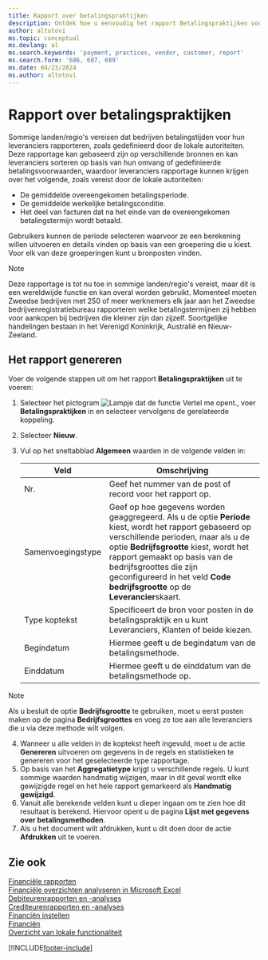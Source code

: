 ```yaml
---
title: Rapport over betalingspraktijken
description: Ontdek hoe u eenvoudig het rapport Betalingspraktijken voor leveranciers en klanten kunt maken.
author: altotovi
ms.topic: conceptual
ms.devlang: al
ms.search.keywords: 'payment, practices, vendor, customer, report'
ms.search.form: '686, 687, 689'
ms.date: 04/23/2024
ms.author: altotovi
--- 
```


# Rapport over betalingspraktijken  

Sommige landen/regio's vereisen dat bedrijven betalingstijden voor hun leveranciers rapporteren, zoals gedefinieerd door de lokale autoriteiten. Deze rapportage kan gebaseerd zijn op verschillende bronnen en kan leveranciers sorteren op basis van hun omvang of gedefinieerde betalingsvoorwaarden, waardoor leveranciers rapportage kunnen krijgen over het volgende, zoals vereist door de lokale autoriteiten:  

- De gemiddelde overeengekomen betalingsperiode.  
- De gemiddelde werkelijke betalingsconditie.   
- Het deel van facturen dat na het einde van de overeengekomen betalingstermijn wordt betaald. 

Gebruikers kunnen de periode selecteren waarvoor ze een berekening willen uitvoeren en details vinden op basis van een groepering die u kiest. Voor elk van deze groeperingen kunt u bronposten vinden. 

> [!NOTE]
> Deze rapportage is tot nu toe in sommige landen/regio's vereist, maar dit is een wereldwijde functie en kan overal worden gebruikt. Momenteel moeten Zweedse bedrijven met 250 of meer werknemers elk jaar aan het Zweedse bedrijvenregistratiebureau rapporteren welke betalingstermijnen zij hebben voor aankopen bij bedrijven die kleiner zijn dan zijzelf. Soortgelijke handelingen bestaan ​​in het Verenigd Koninkrijk, Australië en Nieuw-Zeeland.  

## Het rapport genereren 

Voer de volgende stappen uit om het rapport **Betalingspraktijken** uit te voeren:

1. Selecteer het pictogram ![Lampje dat de functie Vertel me opent.](media/ui-search/search_small.png "Vertel me wat u wilt doen"), voer **Betalingspraktijken** in en selecteer vervolgens de gerelateerde koppeling. 
2. Selecteer **Nieuw**.
3. Vul op het sneltabblad **Algemeen** waarden in de volgende velden in:

   | Veld | Omschrijving |
   |---------|-----------------------------------|
   | Nr. | Geef het nummer van de post of record voor het rapport op. |
   | Samenvoegingstype | Geef op hoe gegevens worden geaggregeerd. Als u de optie **Periode** kiest, wordt het rapport gebaseerd op verschillende perioden, maar als u de optie **Bedrijfsgrootte** kiest, wordt het rapport gemaakt op basis van de bedrijfsgroottes die zijn geconfigureerd in het veld **Code bedrijfsgrootte** op de **Leverancier**skaart. |
   | Type koptekst | Specificeert de bron voor posten in de betalingspraktijk en u kunt Leveranciers, Klanten of beide kiezen. |
   | Begindatum | Hiermee geeft u de begindatum van de betalingsmethode. |
   | Einddatum | Hiermee geeft u de einddatum van de betalingsmethode op. |

> [!NOTE]
> Als u besluit de optie **Bedrijfsgrootte** te gebruiken, moet u eerst posten maken op de pagina **Bedrijfsgroottes** en voeg ze toe aan alle leveranciers die u via deze methode wilt volgen.

4. Wanneer u alle velden in de koptekst heeft ingevuld, moet u de actie **Genereren** uitvoeren om gegevens in de regels en statistieken te genereren voor het geselecteerde type rapportage.
5. Op basis van het **Aggregatietype** krijgt u verschillende regels. U kunt sommige waarden handmatig wijzigen, maar in dit geval wordt elke gewijzigde regel en het hele rapport gemarkeerd als **Handmatig gewijzigd**.
6. Vanuit alle berekende velden kunt u dieper ingaan om te zien hoe dit resultaat is berekend. Hiervoor opent u de pagina **Lijst met gegevens over betalingsmethoden**.
7. Als u het document wilt afdrukken, kunt u dit doen door de actie **Afdrukken** uit te voeren.

## Zie ook

[Financiële rapporten](finance-reports.md)  
[Financiële overzichten analyseren in Microsoft Excel](finance-analyze-excel.md)  
[Debiteurenrapporten en -analyses](receivables-reports.md)  
[Crediteurenrapporten en -analyses](payables-reports.md)  
[Financiën instellen](finance-setup-finance.md)  
[Financiën](finance.md)  
[Overzicht van lokale functionaliteit](about-localization.md)  

[!INCLUDE[footer-include](includes/footer-banner.md)]

